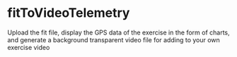 # fitToVideoTelemetry
Upload the fit file, display the GPS data of the exercise in the form of charts, and generate a background transparent video file for adding to your own exercise video
